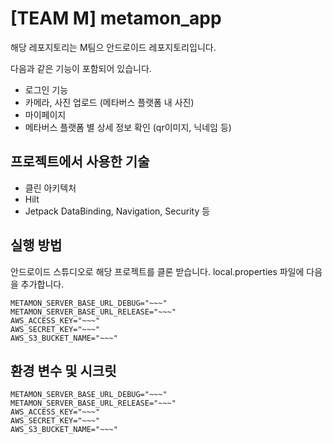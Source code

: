 # [TEAM M] metamon_app

해당 레포지토리는 M팀으 안드로이드 레포지토리입니다.

다음과 같은 기능이 포함되어 있습니다.
- 로그인 기능
- 카메라, 사진 업로드 (메타버스 플랫폼 내 사진)
- 마이페이지
- 메타버스 플랫폼 별 상세 정보 확인 (qr이미지, 닉네임 등) 


## 프로젝트에서 사용한 기술

- 클린 아키텍처
- Hilt
- Jetpack DataBinding, Navigation, Security 등


## 실행 방법

안드로이드 스튜디오로 해당 프로젝트를 클론 받습니다.
local.properties 파일에 다음을 추가합니다.
```
METAMON_SERVER_BASE_URL_DEBUG="~~~"
METAMON_SERVER_BASE_URL_RELEASE="~~~"
AWS_ACCESS_KEY="~~~"
AWS_SECRET_KEY="~~~"
AWS_S3_BUCKET_NAME="~~~"
```

## 환경 변수 및 시크릿

```
METAMON_SERVER_BASE_URL_DEBUG="~~~"
METAMON_SERVER_BASE_URL_RELEASE="~~~"
AWS_ACCESS_KEY="~~~"
AWS_SECRET_KEY="~~~"
AWS_S3_BUCKET_NAME="~~~"
```
